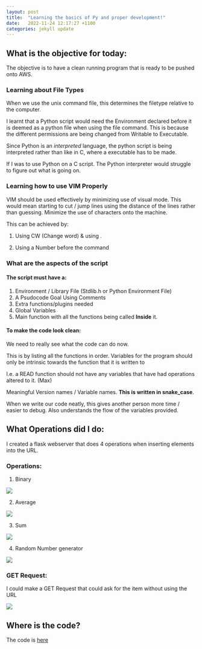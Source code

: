 ```yaml
---
layout: post
title:  "Learning the basics of Py and proper development!"
date:   2022-11-24 12:17:27 +1100
categories: jekyll update
---
```


## What is the objective for today:

The objective is to have a clean running program that is ready to be pushed onto AWS. 

### Learning about File Types

When we use the unix command file, this determines the filetype relative to the computer.

I learnt that a Python script would need the Environment declared before it is deemed as a python file when using the file command. This is because the different permissions are being changed from Writable to Executable. 

Since Python is an *interpreted* language, the python script is being interpreted rather than like in C, where a executable has to be made. 

If I was to use Python on a C script. The Python interpreter would struggle to figure out what is going on. 

### Learning how to use VIM Properly

VIM should be used effectively by minimizing use of visual mode. This would mean starting to cut / jump lines using the distance of the lines rather than guessing. Minimize the use of characters onto the machine.  

This can be achieved by:

1) Using CW (Change word) & using .

2) Using a Number before the command


### What are the aspects of the script

#### The script must have a:

1) Environment / Library File (Stdlib.h or Python Environment File)
2) A Psudocode Goal Using Comments
3) Extra functions/plugins needed
4) Global Variables
5) Main function with all the functions being called **Inside** it. 

#### To make the code look clean:

We need to really see what the code can do now. 

This is by listing all the functions in order. Variables for the program should only be intrinsic towards the function that it is written to

I.e. a READ function should not have any variables that have had operations altered to it. (Max) 

Meaningful Version names / Variable names. **This is written in snake_case**. 

When we write our code neatly, this gives another person more time / easier to debug. Also understands the flow of the variables provided. 


## What Operations did I do:

I created a flask webserver that does 4 operations when inserting elements into the URL.

### Operations:

1) Binary

![](https://i.imgur.com/hI2wBoC.png)

2) Average

![](https://i.imgur.com/M1nFAOj.png)

3) Sum

![](https://i.imgur.com/rAAsEai.png)

4) Random Number generator

![](https://i.imgur.com/cGGgB6B.png)

### GET Request:

I could make a GET Request that could ask for the item without using the URL

![](https://i.imgur.com/LOSSxK7.png)

## Where is the code?

The code is [here](https://github.com/MyMelodyUwU/simpleOperations.git)